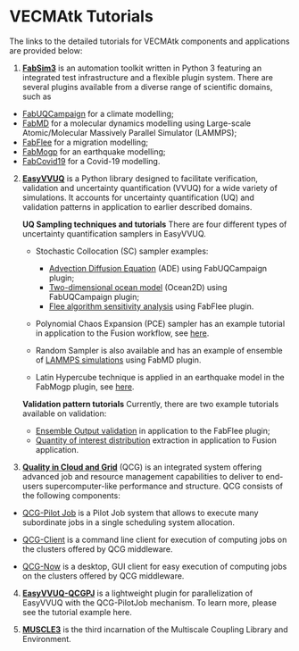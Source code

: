# VECMAtk Tutorials

The links to the detailed tutorials for VECMAtk components and applications are provided below:

1. [**FabSim3**](https://fabsim3.readthedocs.io/en/latest/index.html) is an automation toolkit written in Python 3 featuring an integrated test infrastructure and a flexible plugin system. There are several plugins available from a diverse range of scientific domains, such as

- [FabUQCampaign](https://github.com/wedeling/FabUQCampaign/blob/master/Tutorial_Setup.md) for a climate modelling;
- [FabMD]( https://github.com/UCL-CCS/FabMD) for a molecular dynamics modelling using Large-scale Atomic/Molecular Massively Parallel Simulator (LAMMPS);
- [FabFlee](https://github.com/djgroen/FabFlee/blob/master/doc/FabFlee.md) for a migration modelling;
- [FabMogp](https://github.com/edaub/fabmogp/blob/master/Tutorial.rst) for an earthquake modelling;
- [FabCovid19](https://github.com/djgroen/FabCovid19/blob/master/README.md) for a Covid-19 modelling.

2. [**EasyVVUQ**](https://easyvvuq.readthedocs.io/en/dev/index.html) is a Python library designed to facilitate verification, validation and uncertainty quantification (VVUQ) for a wide variety of simulations. It accounts for uncertainty quantification (UQ) and validation patterns in application to  earlier described domains.

   **UQ Sampling techniques and tutorials**
   There are four different types of uncertainty quantification samplers in EasyVVUQ. 

   - Stochastic Collocation (SC) sampler examples:

     - [Advection Diffusion Equation](https://github.com/wedeling/FabUQCampaign/blob/master/Tutorial_ADE.md) (ADE) using FabUQCampaign plugin;
     - [Two-dimensional ocean model](https://github.com/wedeling/FabUQCampaign/blob/master/Tutorial_ocean.md) (Ocean2D) using FabUQCampaign plugin;
     - [Flee algorithm sensitivity analysis](https://github.com/djgroen/FabFlee/blob/master/doc/TutorialSensitivity.md) using FabFlee plugin.
     
   - Polynomial Chaos Expansion (PCE) sampler has an example tutorial in application to the Fusion workflow, see [here](https://github.com/UCL-CCS/EasyVVUQ/blob/dev/docs/fusion_tutorial.rst).

   - Random Sampler is also available and has an example of ensemble of [LAMMPS simulations](https://github.com/UCL-CCS/FabMD/blob/master/doc/EasyVVUQ_FabMD_example.md) using FabMD plugin.
     
   - Latin Hypercube technique is applied in an earthquake model in the FabMogp plugin, see [here](https://github.com/edaub/vecma_workshop_tutorial/blob/master/Tutorial.rst).

   **Validation pattern tutorials**
   Currently, there are two example tutorials available on validation:

   - [Ensemble Output validation](https://github.com/djgroen/FabFlee/blob/master/doc/TutorialValidate.md) in application to the FabFlee plugin;
   - [Quantity of interest distribution](https://github.com/UCL-CCS/https://github.com/UCL-CCS/EasyVVUQ/blob/dev/docs/validate_similarities.rst) extraction in application to Fusion application.     

3. [**Quality in Cloud and Grid**](http://www.qoscosgrid.org) (QCG) is an integrated system offering advanced job and resource management capabilities to deliver to end-users supercomputer-like performance and structure. QCG consists of the following components:

-  [QCG-Pilot Job](https://qcg-pilotjob.readthedocs.io/en/latest/) is a Pilot Job system that allows to execute many subordinate jobs in a single scheduling system allocation.

-  [QCG-Client](http://www.qoscosgrid.org/trac/qcg-broker/wiki/client_user_guide) is a command line client for execution of computing jobs on the clusters offered by QCG middleware.

-  [QCG-Now](http://www.qoscosgrid.org/qcg-now/en/) is a desktop, GUI client for easy execution of computing jobs on the clusters offered by QCG middleware.

4. [**EasyVVUQ-QCGPJ**](https://easyvvuq-qcgpj.readthedocs.io/en/plugin/#) is a lightweight plugin for parallelization of EasyVVUQ with the QCG-PilotJob mechanism. To learn more, please see the tutorial example here.

5. [**MUSCLE3**](https://muscle3.readthedocs.io/) is the third incarnation of the Multiscale Coupling Library and Environment.
